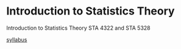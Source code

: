 # Introduction to Statistics Theory

Introduction to Statistics Theory STA 4322 and STA 5328

[syllabus](./syllabus.html)

<!-- [homework](./homework.html) -->

